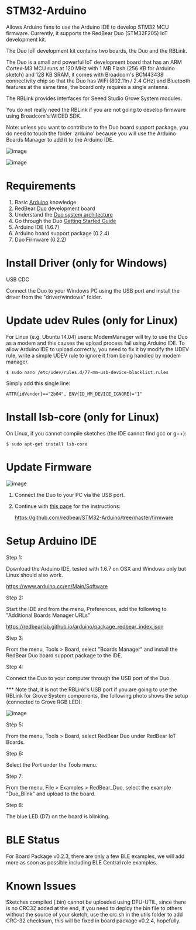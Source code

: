 
# STM32-Arduino

Allows Arduino fans to use the Arduino IDE to develop STM32 MCU firmware. Currently, it supports the RedBear Duo (STM32F205) IoT development kit.

The Duo IoT development kit contains two boards, the Duo and the RBLink.

The Duo is a small and powerful IoT development board that has an ARM Cortex-M3 MCU runs at 120 MHz with 1 MB Flash (256 KB for Arduino sketch) and 128 KB SRAM, it comes with Broadcom's BCM43438 connectivity chip so that the Duo has WiFi (802.11n / 2.4 GHz) and Bluetooth features at the same time, the board only requires a single antenna.

The RBLink provides interfaces for Seeed Studio Grove System modules.

You do not really need the RBLink if you are not going to develop firmware using Broadcom's WICED SDK.

Note: unless you want to contribute to the Duo board support package, you do need to touch the folder 'arduino' because you will use the Arduino Boards Manager to add it to the Arduino IDE. 

![image](docs/images/RBDuo_Pinout.jpg)

![image](docs/images/RBLink_Pinout.jpg)


# Requirements

1. Basic [Arduino](http://www.arduino.cc) knowledge
2. RedBear [Duo](http://www.redbear.cc/duo) development board
3. Understand the [Duo system architecture](https://github.com/redbear/Duo)
4. Go through the Duo [Getting Started Guide](https://github.com/redbear/Duo/blob/master/docs/getting_started.md)
5. Arduino IDE (1.6.7)
6. Arduino board support package (0.2.4)
7. Duo Firmware (0.2.2)


# Install Driver (only for Windows)

USB CDC

Connect the Duo to your Windows PC using the USB port and install the driver from the "driver/windows" folder.


# Update udev Rules (only for Linux)

For Linux (e.g. Ubuntu 14.04) users: ModemManager will try to use the Duo as a modem and this causes the upload process fail using Arduino IDE. To allow Arduino IDE to upload correctly, you need to fix it by modify the UDEV rule, write a simple UDEV rule to ignore it from being handled by modem manager.

	$ sudo nano /etc/udev/rules.d/77-mm-usb-device-blacklist.rules
	
Simply add this single line:

	ATTR{idVendor}=="2b04", ENV{ID_MM_DEVICE_IGNORE}="1"


# Install lsb-core (only for Linux)

On Linux, if you cannot compile sketches (the IDE cannot find gcc or g++):

	$ sudo apt-get install lsb-core


# Update Firmware

![image](docs/images/mode_standalone.jpg)

1. Connect the Duo to your PC via the USB port.

2. Continue with [this page](https://github.com/redbear/STM32-Arduino/tree/master/firmware) for the instructions:
	
	https://github.com/redbear/STM32-Arduino/tree/master/firmware


# Setup Arduino IDE

Step 1:

Download the Arduino IDE, tested with 1.6.7 on OSX and Windows only but Linux should also work.

https://www.arduino.cc/en/Main/Software

Step 2:

Start the IDE and from the menu, Preferences, add the following to "Additional Boards Manager URLs"

https://redbearlab.github.io/arduino/package_redbear_index.json

Step 3:

From the menu, Tools > Board, select "Boards Manager" and install the RedBear Duo board support package to the IDE.

Step 4:

Connect the Duo to your computer through the USB port of the Duo.

*** Note that, it is not the RBLink's USB port if you are going to use the RBLink for Grove System components, the following photo shows the setup (connected to Grove RGB LED):

![image](docs/images/mode_grove.jpg)

Step 5:

From the menu, Tools > Board, select RedBear Duo under RedBear IoT Boards.

Step 6:

Select the Port under the Tools menu.

Step 7:

From the menu, File > Examples > RedBear_Duo, select the example "Duo_Blink" and upload to the board.

Step 8:

The blue LED (D7) on the board is blinking.


# BLE Status

For Board Package v0.2.3, there are only a few BLE examples, we will add more as soon as possible including BLE Central role examples.


# Known Issues

Sketches compiled (.bin) cannot be uploaded using DFU-UTIL, since there is no CRC32 added at the end, if you need to deploy the bin file to others without the source of your sketch, use the crc.sh in the utils folder to add CRC-32 checksum, this will be fixed in board package v0.2.4, hopefully.



